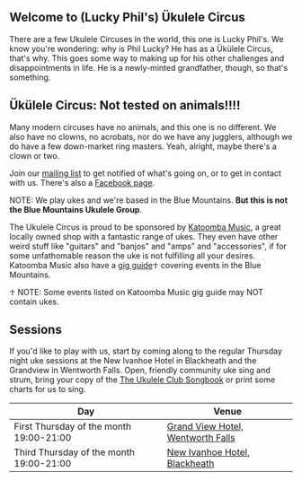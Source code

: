 
## Welcome to (Lucky Phil's) Ükulele Circus

There are a few Ukulele Circuses in the world, this one is Lucky Phil's. We know you're wondering: why is Phil Lucky? He has as a Ükülele Circus, that's why. This goes some way to making up for his other challenges and disappointments in life. He is a newly-minted grandfather, though, so that's something.


## Ükülele Circus: Not tested on animals!!!!

Many modern circuses have no animals, and this one is no different. We also have no clowns, no acrobats, nor do we have any jugglers, although we do have a few down-market ring masters. Yeah, alright, maybe there's a clown or two.


Join our [mailing list] to get notified of what's going on, or to get in contact with us. There's also a [Facebook page].

NOTE: We play ukes and we're based in the Blue Mountains. **But this is not the Blue Mountains Ukulele Group**. 

The Ukulele Circus is proud to be sponsored by [Katoomba Music](http://katoombamusic.com.au/), a great locally owned shop with a fantastic range of ukes. They even have other weird stuff like "guitars" and "banjos" and "amps" and "accessories", if for some unfathomable reason the uke is not fulfilling all your desires. Katoomba Music also have a [gig guide](http://katoombamusic.com.au/katoomba-music-gig-guide/)☥ covering events in the Blue Mountains.

☥ NOTE: Some events listed on Katoomba Music gig guide may NOT contain ukes.

## Sessions


If you'd like to play with us, start by coming along to the regular Thursday night uke sessions at the New Ivanhoe Hotel in Blackheath and the Grandview in Wentworth Falls. Open, friendly community uke sing and strum, bring your copy of the [The Ukulele Club Songbook] or print some charts for us to sing.


| Day |  Venue                                                                                  |
| --- | ----------------------------------------------------------------------------------------| 
| First Thursday of the month 19:00-21:00   |  [Grand View Hotel, Wentworth Falls]    |
| Third Thursday of the month 19:00-21:00 | [New Ivanhoe Hotel, Blackheath]  |



[The Orchard Boat]: https://www.facebook.com/theorchardboat/ "The Orchard Boat are Rob And BJ taking their gypsy guitar and accordion on a musical adventure through the Jazz, Irish, French and quirky pop music scene."
[U4ria]: https://www.facebook.com/U4riaBand/ "U4ria is a 5 piece quartet who started out playing Beatles songs, but who have been distracted and subverted by banjo player"
[Oriental Hotel, Springwood]: https://www.google.com.au/maps/place/Oriental+Hotel/@-33.6994905,150.5656596,17z/data=!3m1!4b1!4m5!3m4!1s0x6b127d68dbf659e1:0x29820df1f067a6bf!8m2!3d-33.699495!4d150.5678536
[Blue Mountain Hotel, Lawson]: https://www.google.com.au/maps/place/Blue+Mountains+Hotel/@-33.7196205,150.427793,17z/data=!3m1!4b1!4m5!3m4!1s0x6b12650fe9797be1:0xbfe1b3dda6062b5a!8m2!3d-33.719625!4d150.429987
[New Ivanhoe Hotel, Blackheath]: https://www.google.com.au/maps/place/New+Ivanhoe+Hotel/@-33.6359015,150.2831043,17z/data=!3m1!4b1!4m5!3m4!1s0x6b12721474cd64a9:0x49fb6d2e1d8e0d83!8m2!3d-33.635906!4d150.2852983
[Hotel Blue, Katoomba]: http://loungesessions.com.au/
[The Ukulele Club Songbook]: http://katoombamusic.com.au/product/ukulele-club-songbook/
[Blue MUGs]: http://bluemugs.net/
[Festival]: https://www.facebook.com/bluemountainsukefest/
[mailing list]: https://lists.ukulelecircus.com/mailman/listinfo/ukes
[Facebook page]: https://www.facebook.com/circusukulele/
[Katoomba Leura Preschool]:  http://www.katoombaleurapreschool.com.au/news-events
[Milthorpe Markets]: http://www.millthorpemarkets.com/
[The Shillelaghs]: https://www.facebook.com/theshillelaghsau/
[Grand View Hotel, Wentworth Falls]: https://www.thegrandviewhotel.com/
[Blackheath Golf Club]: http://www.blackheathgolf.com.au/restaurant.html

<div>

